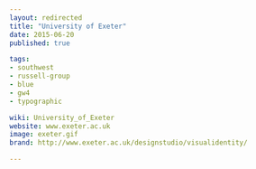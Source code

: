 ```yaml
---
layout: redirected
title: "University of Exeter"
date: 2015-06-20
published: true

tags:
- southwest
- russell-group
- blue
- gw4
- typographic

wiki: University_of_Exeter
website: www.exeter.ac.uk
image: exeter.gif
brand: http://www.exeter.ac.uk/designstudio/visualidentity/

---
```


